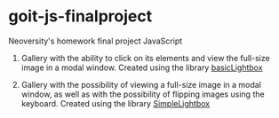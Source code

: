 # goit-js-finalproject

Neoversity's homework final project JavaScript

1. Gallery with the ability to click on its elements and view the full-size image in a modal window.
   Created using the library [basicLightbox](https://www.jsdelivr.com/package/npm/basiclightbox?path=dist)

2. Gallery with the possibility of viewing a full-size image in a modal window, as well as with the possibility of flipping images using the keyboard.
   Created using the library [SimpleLightbox](https://cdnjs.com/libraries/simplelightbox)
